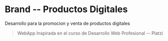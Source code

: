 # Brand -- Productos Digitales
Desarrollo para la promocion y venta de productos digitales
> WebApp Inspirada en el curso de Desarrollo Web Profesional -- Platzi